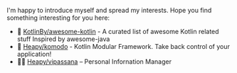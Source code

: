 I'm happy to introduce myself and spread my interests. Hope you find something interesting for you here:

- 🤩 [KotlinBy/awesome-kotlin](https://github.com/KotlinBy/awesome-kotlin) - A curated list of awesome Kotlin related stuff Inspired by awesome-java
- 💛 [Heapy/komodo](https://github.com/Heapy/komodo) - Kotlin Modular Framework. Take back control of your application!
- 🧘🏽 [Heapy/vipassana](https://github.com/Heapy/vipassana) – Personal Infornation Manager

